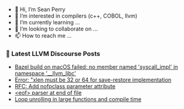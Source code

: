 - 👋 Hi, I’m Sean Perry
- 👀 I’m interested in compilers (c++, COBOL, llvm)
- 🌱 I’m currently learning ...
- 💞️ I’m looking to collaborate on ...
- 📫 How to reach me ...

<!---
s66perry/s66perry is a ✨ special ✨ repository because its `README.md` (this file) appears on your GitHub profile.
You can click the Preview link to take a look at your changes.
--->
### 📕 Latest LLVM Discourse Posts

<!-- DISCOURSE-LLVM:START -->
- [Bazel build on macOS failed: no member named &#39;syscall_impl&#39; in namespace &#39;__llvm_libc&#39;](https://discourse.llvm.org/t/bazel-build-on-macos-failed-no-member-named-syscall-impl-in-namespace-llvm-libc/67074#post_6)
- [Error: &quot;xlen must be 32 or 64 for save-restore implementation](https://discourse.llvm.org/t/error-xlen-must-be-32-or-64-for-save-restore-implementation/67141#post_2)
- [RFC: Add nofpclass parameter attribute](https://discourse.llvm.org/t/rfc-add-nofpclass-parameter-attribute/67165#post_1)
- [&lt;eof&gt; parser at end of file](https://discourse.llvm.org/t/eof-parser-at-end-of-file/67158#post_13)
- [Loop unrolling in large functions and compile time](https://discourse.llvm.org/t/loop-unrolling-in-large-functions-and-compile-time/67164#post_1)
<!-- DISCOURSE-LLVM:END -->
